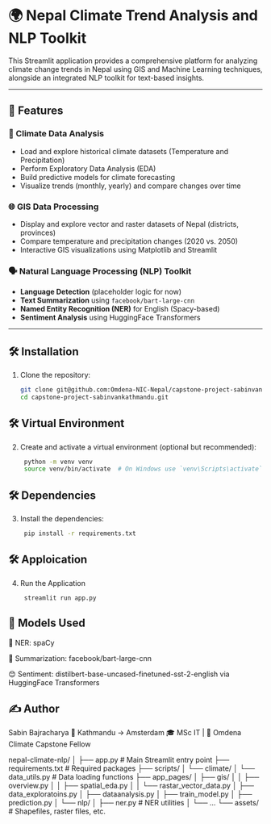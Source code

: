 # 🌍 Nepal Climate Trend Analysis and NLP Toolkit

This Streamlit application provides a comprehensive platform for analyzing climate change trends in Nepal using GIS and Machine Learning techniques, alongside an integrated NLP toolkit for text-based insights.

---

## 📌 Features

### 🔬 Climate Data Analysis
- Load and explore historical climate datasets (Temperature and Precipitation)
- Perform Exploratory Data Analysis (EDA)
- Build predictive models for climate forecasting
- Visualize trends (monthly, yearly) and compare changes over time

### 🌐 GIS Data Processing
- Display and explore vector and raster datasets of Nepal (districts, provinces)
- Compare temperature and precipitation changes (2020 vs. 2050)
- Interactive GIS visualizations using Matplotlib and Streamlit

### 🗣️ Natural Language Processing (NLP) Toolkit
- **Language Detection** (placeholder logic for now)
- **Text Summarization** using `facebook/bart-large-cnn`
- **Named Entity Recognition (NER)** for English (Spacy-based)
- **Sentiment Analysis** using HuggingFace Transformers

---

## 🛠️ Installation

1. Clone the repository:
   ```bash
   git clone git@github.com:Omdena-NIC-Nepal/capstone-project-sabinvankathmandu.git
   cd capstone-project-sabinvankathmandu.git


## 🛠️ Virtual Environment

2. Create and activate a virtual environment (optional but recommended):
   ```bash
   	python -m venv venv
	source venv/bin/activate  # On Windows use `venv\Scripts\activate`

## 🛠️ Dependencies

3. Install the dependencies:
   ```bash
   	pip install -r requirements.txt

## 🛠️ Apploication

4. Run the Application
   ```bash
   	streamlit run app.py

## 🧠 Models Used
 🔎 NER: spaCy

 📄 Summarization: facebook/bart-large-cnn

 😊 Sentiment: distilbert-base-uncased-finetuned-sst-2-english via HuggingFace Transformers

## ✍️ Author
 Sabin Bajracharya
 📍 Kathmandu → Amsterdam
🎓 MSc IT | 🌱 Omdena Climate Capstone Fellow


nepal-climate-nlp/
│
├── app.py                         # Main Streamlit entry point
├── requirements.txt              # Required packages
├── scripts/
│   └── climate/
│       └── data_utils.py         # Data loading functions
├── app_pages/
│   ├── gis/
│   │   ├── overview.py
│   │   ├── spatial_eda.py
│   │   └── rastar_vector_data.py
│   ├── data_exploratoins.py
│   ├── dataanalysis.py
│   ├── train_model.py
│   ├── prediction.py
│   └── nlp/
│       ├── ner.py                # NER utilities
│       └── ...
└── assets/                       # Shapefiles, raster files, etc.
